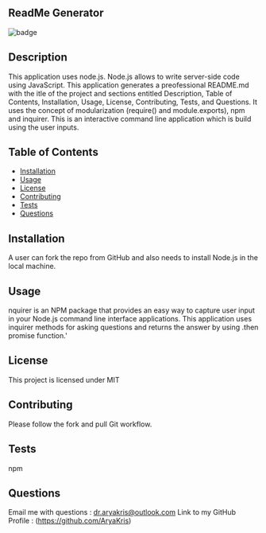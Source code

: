 ## ReadMe Generator
 ![badge](https://img.shields.io/badge/license-MIT-blue)<br />



## Description
This application uses node.js. Node.js allows to write server-side code using JavaScript. This application generates a preofessional README.md with the itle of the project and sections entitled Description, Table of Contents, Installation, Usage, License, Contributing, Tests, and Questions. It uses the concept of modularization (require() and module.exports), npm and inquirer. This is an interactive command line application which is build using the user inputs.

## Table of Contents 

  * [Installation](#installation)
  * [Usage](#usage)
  * [License](#license)
  * [Contributing](#contributing)
  * [Tests](#tests)
  * [Questions](#questions)


## Installation

 A user can fork the repo from GitHub and also needs to install Node.js in the local machine.

## Usage

nquirer is an NPM package that provides an easy way to capture user input in your Node.js command line interface applications. This application uses inquirer methods for asking questions and returns the answer by using .then promise function.'


## License 

This project is licensed under MIT



## Contributing

Please follow the fork and pull Git workflow.

## Tests

npm

## Questions

Email me with questions : dr.aryakris@outlook.com
Link to my GitHub Profile : (https://github.com/AryaKris)

